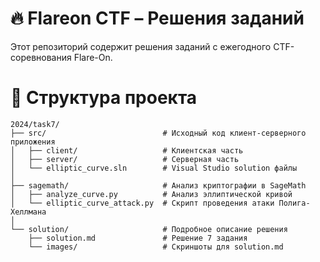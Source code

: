 # 🔥 Flareon CTF – Решения заданий
Этот репозиторий содержит решения заданий с ежегодного CTF-соревнования Flare-On.

# 📁 Структура проекта
```
2024/task7/
├── src/                          # Исходный код клиент-серверного приложения
│   ├── client/                   # Клиентская часть
│   ├── server/                   # Серверная часть
│   └── elliptic_curve.sln        # Visual Studio solution файлы
│                               
├── sagemath/                     # Анализ криптографии в SageMath
│   ├── analyze_curve.py          # Анализ эллиптической кривой
│   └── elliptic_curve_attack.py  # Скрипт проведения атаки Полига-Хеллмана
│                                 
└── solution/                     # Подробное описание решения
    ├── solution.md               # Решение 7 задания
    └── images/                   # Скриншоты для solution.md
```
